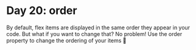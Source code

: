 # Day 20: order

By default, flex items are displayed in the same order they appear in your code. But what if you want to change that? No problem! Use the order property to change the ordering of your items 🔢
